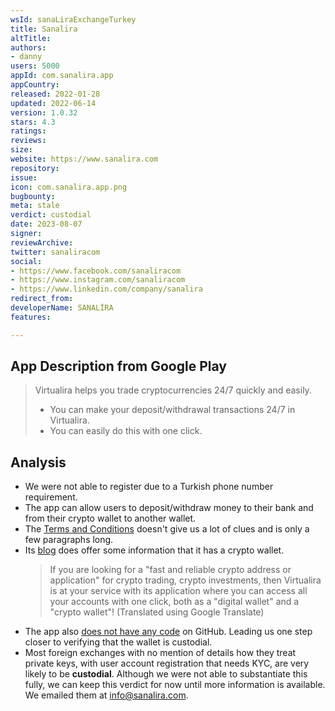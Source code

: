 ```yaml
---
wsId: sanaLiraExchangeTurkey
title: Sanalira
altTitle: 
authors:
- danny
users: 5000
appId: com.sanalira.app
appCountry: 
released: 2022-01-28
updated: 2022-06-14
version: 1.0.32
stars: 4.3
ratings: 
reviews: 
size: 
website: https://www.sanalira.com
repository: 
issue: 
icon: com.sanalira.app.png
bugbounty: 
meta: stale
verdict: custodial
date: 2023-08-07
signer: 
reviewArchive: 
twitter: sanaliracom
social:
- https://www.facebook.com/sanaliracom
- https://www.instagram.com/sanaliracom
- https://www.linkedin.com/company/sanalira
redirect_from: 
developerName: SANALİRA
features: 

---
```


## App Description from Google Play

> Virtualira helps you trade cryptocurrencies 24/7 quickly and easily.
>
> - You can make your deposit/withdrawal transactions 24/7 in Virtualira. 
> - You can easily do this with one click.

## Analysis

- We were not able to register due to a Turkish phone number requirement.
- The app can allow users to deposit/withdraw money to their bank and from their crypto wallet to another wallet. 
- The [Terms and Conditions](https://www.sanalira.com/kullanim_sartlari.html) doesn't give us a lot of clues and is only a few paragraphs long.
- Its [blog](https://blog.sanalira.com/sanalira-nedir-dbc6b4a72e0b) does offer some information that it has a crypto wallet.
  > If you are looking for a "fast and reliable crypto address or application" for crypto trading, crypto investments, then Virtualira is at your service with its application where you can access all your accounts with one click, both as a "digital wallet" and a "crypto wallet"! (Translated using Google Translate)
- The app also [does not have any code](https://github.com/search?q=com.sanalira.app&type=repositories) on GitHub. Leading us one step closer to verifying that the wallet is custodial. 
- Most foreign exchanges with no mention of details how they treat private keys, with user account registration that needs KYC, are very likely to be **custodial**. Although we were not able to substantiate this fully, we can keep this verdict for now until more information is available. We emailed them at info@sanalira.com.
